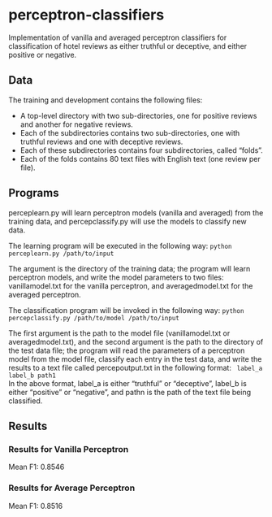 # perceptron-classifiers
Implementation of vanilla and averaged perceptron classifiers for classification of hotel reviews as either truthful or deceptive, and either positive or negative.

## Data

The training and development contains the following files:

  - A top-level directory with two sub-directories, one for positive reviews and another for negative reviews.
  - Each of the subdirectories contains two sub-directories, one with truthful reviews and one with deceptive reviews.
  - Each of these subdirectories contains four subdirectories, called “folds”.
  - Each of the folds contains 80 text files with English text (one review per file).

## Programs
 
perceplearn.py will learn perceptron models (vanilla and averaged) from the training data, and percepclassify.py will use the models to classify new data.

The learning program will be executed in the following way: ```python perceplearn.py /path/to/input```

The argument is the directory of the training data; the program will learn perceptron models, and write the model parameters to two files: vanillamodel.txt for the vanilla perceptron, and averagedmodel.txt for the averaged perceptron.

The classification program will be invoked in the following way: ```python percepclassify.py /path/to/model /path/to/input```

The first argument is the path to the model file (vanillamodel.txt or averagedmodel.txt), and the second argument is the path to the directory of the test data file; the program will read the parameters of a perceptron model from the model file, classify each entry in the test data, and write the results to a text file called percepoutput.txt in the following format:
``` label_a label_b path1``` \
In the above format, label_a is either “truthful” or “deceptive”, label_b is either “positive” or “negative”, and pathn is the path of the text file being classified.

## Results

### Results for Vanilla Perceptron

Mean F1: 0.8546

### Results for Average Perceptron
Mean F1: 0.8516
